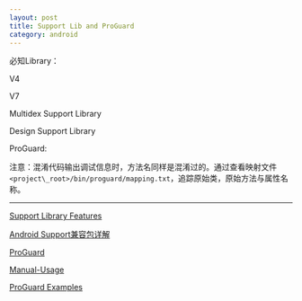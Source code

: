 ```yaml
---
layout: post
title: Support Lib and ProGuard
category: android
---
```


必知Library：

V4

V7

Multidex Support Library

Design Support Library


ProGuard:

注意：混淆代码输出调试信息时，方法名同样是混淆过的。通过查看映射文件`<project\_root>/bin/proguard/mapping.txt`，追踪原始类，原始方法与属性名称。



---

[Support Library Features](https://developer.android.com/tools/support-library/features.html#annotations)

[Android Support兼容包详解](http://stormzhang.com/android/2015/03/29/android-support-library/)

[ProGuard](http://developer.android.com/tools/help/proguard.html)

[Manual-Usage](http://proguard.sourceforge.net/)

[ProGuard Examples](https://stuff.mit.edu/afs/sipb/project/android/sdk/android-sdk-linux/tools/proguard/docs/index.html#manual/examples.html)